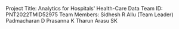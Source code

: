 Project Title: Analytics for Hospitals' Health-Care Data
Team ID: PNT2022TMID52975
Team Members:
            Sidhesh R Allu (Team Leader)
            Padmacharan D 
            Prasanna K
            Tharun Arasu SK
